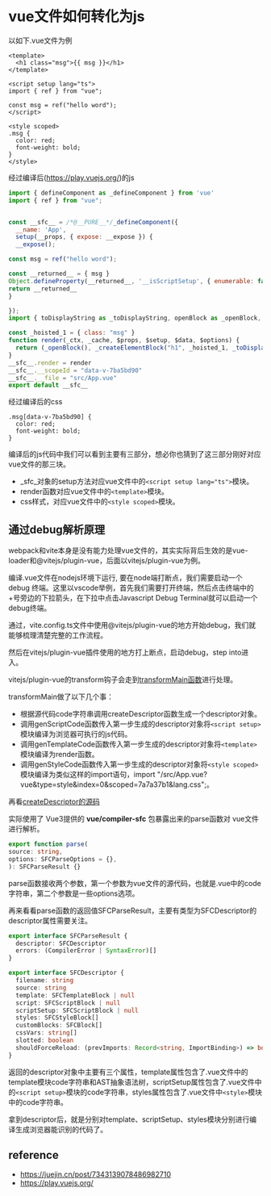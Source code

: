 # vue文件如何转化为js
以如下.vue文件为例
```vue
<template>
  <h1 class="msg">{{ msg }}</h1>
</template>

<script setup lang="ts">
import { ref } from "vue";

const msg = ref("hello word");
</script>

<style scoped>
.msg {
  color: red;
  font-weight: bold;
}
</style>
```
经过编译后(https://play.vuejs.org/)的js
```js
import { defineComponent as _defineComponent } from 'vue'
import { ref } from "vue";


const __sfc__ = /*@__PURE__*/_defineComponent({
  __name: 'App',
  setup(__props, { expose: __expose }) {
  __expose();

const msg = ref("hello word");

const __returned__ = { msg }
Object.defineProperty(__returned__, '__isScriptSetup', { enumerable: false, value: true })
return __returned__
}

});
import { toDisplayString as _toDisplayString, openBlock as _openBlock, createElementBlock as _createElementBlock } from "vue"

const _hoisted_1 = { class: "msg" }
function render(_ctx, _cache, $props, $setup, $data, $options) {
  return (_openBlock(), _createElementBlock("h1", _hoisted_1, _toDisplayString($setup.msg), 1 /* TEXT */))
}
__sfc__.render = render
__sfc__.__scopeId = "data-v-7ba5bd90"
__sfc__.__file = "src/App.vue"
export default __sfc__
```
经过编译后的css
```
.msg[data-v-7ba5bd90] {
  color: red;
  font-weight: bold;
}
```
编译后的js代码中我们可以看到主要有三部分，想必你也猜到了这三部分刚好对应vue文件的那三块。

- _sfc_对象的setup方法对应vue文件中的`<script setup lang="ts">`模块。
- render函数对应vue文件中的`<template>`模块。
- css样式，对应vue文件中的`<style scoped>`模块。


## 通过debug解析原理
webpack和vite本身是没有能力处理vue文件的，其实实际背后生效的是vue-loader和@vitejs/plugin-vue，后面以vitejs/plugin-vue为例。

编译.vue文件在nodejs环境下运行, 要在node端打断点，我们需要启动一个debug 终端。这里以vscode举例，首先我们需要打开终端，然后点击终端中的+号旁边的下拉箭头，在下拉中点击Javascript Debug Terminal就可以启动一个debug终端。

通过，vite.config.ts文件中使用@vitejs/plugin-vue的地方开始debug，我们就能够梳理清楚完整的工作流程。

然后在vitejs/plugin-vue插件使用的地方打上断点，启动debug，step into进入。

vitejs/plugin-vue的transform钩子会走到[transformMain函数](https://github.com/vitejs/vite-plugin-vue/blob/main/packages/plugin-vue/src/main.ts)进行处理。

transformMain做了以下几个事：
- 根据源代码code字符串调用createDescriptor函数生成一个descriptor对象。
- 调用genScriptCode函数传入第一步生成的descriptor对象将`<script setup>`模块编译为浏览器可执行的js代码。
- 调用genTemplateCode函数传入第一步生成的descriptor对象将`<template>`模块编译为render函数。
- 调用genStyleCode函数传入第一步生成的descriptor对象将`<style scoped>`模块编译为类似这样的import语句，import "/src/App.vue?vue&type=style&index=0&scoped=7a7a37b1&lang.css";。


再看[createDescriptor的源码](https://github.com/vitejs/vite-plugin-vue/blob/main/packages/plugin-vue/src/utils/descriptorCache.ts)

实际使用了 Vue3提供的 **vue/compiler-sfc** 包暴露出来的parse函数对 vue文件进行解析。
```ts
export function parse(
source: string,
options: SFCParseOptions = {},
): SFCParseResult {}
```
parse函数接收两个参数，第一个参数为vue文件的源代码，也就是.vue中的code字符串，第二个参数是一些options选项。

再来看看parse函数的返回值SFCParseResult，主要有类型为SFCDescriptor的descriptor属性需要关注。
```ts
export interface SFCParseResult {
  descriptor: SFCDescriptor
  errors: (CompilerError | SyntaxError)[]
}

export interface SFCDescriptor {
  filename: string
  source: string
  template: SFCTemplateBlock | null
  script: SFCScriptBlock | null
  scriptSetup: SFCScriptBlock | null
  styles: SFCStyleBlock[]
  customBlocks: SFCBlock[]
  cssVars: string[]
  slotted: boolean
  shouldForceReload: (prevImports: Record<string, ImportBinding>) => boolean
}
```
返回的descriptor对象中主要有三个属性，template属性包含了.vue文件中的template模块code字符串和AST抽象语法树，scriptSetup属性包含了.vue文件中的`<script setup>`模块的code字符串，styles属性包含了.vue文件中`<style>`模块中的code字符串。

拿到descriptor后，就是分别对template、scriptSetup、styles模块分别进行编译生成浏览器能识别的代码了。

## reference
- https://juejin.cn/post/7343139078486982710
- https://play.vuejs.org/
